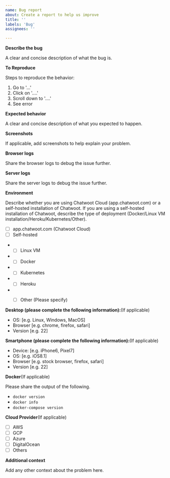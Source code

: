 ```yaml
---
name: Bug report
about: Create a report to help us improve
title: ''
labels: 'Bug'
assignees: ''

---
```

**Describe the bug**

A clear and concise description of what the bug is.

**To Reproduce**

Steps to reproduce the behavior:
1. Go to '...'
2. Click on '....'
3. Scroll down to '....'
4. See error

**Expected behavior**

A clear and concise description of what you expected to happen.

**Screenshots**

If applicable, add screenshots to help explain your problem.

**Browser logs**

Share the browser logs to debug the issue further.

**Server logs**

Share the server logs to debug the issue further.

**Environment**

Describe whether you are using Chatwoot Cloud (app.chatwoot.com) or a self-hosted installation of Chatwoot. If you are using a self-hosted installation of Chatwoot, describe the type of deployment (Docker/Linux VM installation/Heroku/Kubernetes/Other).

- [ ] app.chatwoot.com (Chatwoot Cloud)
- [ ] Self-hosted
- - [ ] Linux VM
- - [ ] Docker
- - [ ] Kubernetes
- - [ ] Heroku
- - [ ] Other (Please specify)


**Desktop (please complete the following information):**(If applicable)
 - OS: [e.g. Linux, Windows, MacOS]
 - Browser [e.g. chrome, firefox, safari]
 - Version [e.g. 22]

**Smartphone (please complete the following information):**(If applicable)
 - Device: [e.g. iPhone6, Pixel7]
 - OS: [e.g. iOS8.1]
 - Browser [e.g. stock browser, firefox, safari]
 - Version [e.g. 22]

**Docker**(If applicable)

Please share the output of the following.
- `docker version`
- `docker info`
- `docker-compose version`

**Cloud Provider**(If applicable)
- [ ] AWS
- [ ] GCP
- [ ] Azure
- [ ] DigitalOcean
- [ ] Others

**Additional context**

Add any other context about the problem here.
